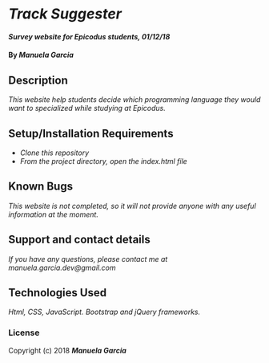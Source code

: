 # _Track Suggester_

#### _Survey website for Epicodus students, 01/12/18_

#### By _Manuela Garcia_

## Description

_This website help students decide which programming language they would want to specialized while studying at Epicodus._

## Setup/Installation Requirements

* _Clone this repository_
* _From the project directory, open the index.html file_


## Known Bugs

_This website is not completed, so it will not provide anyone with any useful information at the moment._

## Support and contact details

_If you have any questions, please contact me at manuela.garcia.dev@gmail.com_

## Technologies Used

_Html, CSS, JavaScript. Bootstrap and jQuery frameworks._

### License

Copyright (c) 2018 **_Manuela Garcia_**
